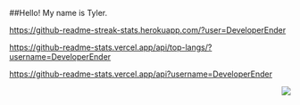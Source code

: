 ##Hello! My name is Tyler.

https://github-readme-streak-stats.herokuapp.com/?user=DeveloperEnder

https://github-readme-stats.vercel.app/api/top-langs/?username=DeveloperEnder

https://github-readme-stats.vercel.app/api?username=DeveloperEnder

<a href="https://discord.com/users/303303309085769730">
  <img src="https://lanyard-profile-readme.vercel.app/api/303303309085769730?hideTimestamp=true&idleMessage='Hello!" align="right" />
</a>

